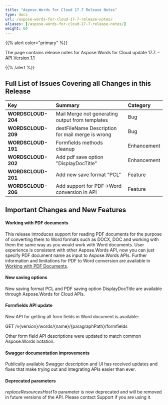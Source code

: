 ```yaml
---
title: "Aspose.Words for Cloud 17.7 Release Notes"
type: docs
url: /aspose-words-for-cloud-17-7-release-notes/
aliases: [/aspose-words-for-cloud-17-7-release-notes/]
weight: 60
---
```


{{% alert color="primary" %}} 

The page contains release notes for Aspose.Words for Cloud update 17.7. – [API Version 1.1](http://api.aspose.cloud/swagger/ui/index)

{{% /alert %}} 

## Full List of Issues Covering all Changes in this Release

|Key|Summary|Category|
| :- | :- | :- |
|**WORDSCLOUD-204**|Mail Merge not generating output from templates|Bug|
|**WORDSCLOUD-209**|destFileName Description for mail merge is wrong|Bug|
|**WORDSCLOUD-191**|Formfields methods cleanup|Enhancement|
|**WORDSCLOUD-202**|Add pdf save option "DisplayDocTitle"|Enhancement|
|**WORDSCLOUD-201**|Add new save format "PCL"|Feature|
|**WORDSCLOUD-206**|Add support for PDF->Word conversion in API|Feature|

## Important Changes and New Features

#### Working with PDF documents

This release introduces support for reading PDF documents for the purpose of converting them to Word formats such as DOCX, DOC and working with them the same way as you would work with Word documents. User experience is consistent with other Aspose.Words API, now you can just specify PDF document name as input to Aspose.Words APIs.
Further information and limitations for PDF to Word conversion are available in [Working with PDF Documents](https://docs.aspose.com/display/wordscloud/Working+with+PDF+Documents).

#### New saving options

New saving format PCL and PDF saving option DisplayDocTitle are available through Aspose.Words for Cloud APIs.

#### Formfields API update

New API for getting all form fields in Word document is available:

GET /v{version}/words/{name}/{paragraphPath}/formfields

Other form field API descriptions were updated to match common Aspose.Words notation.

#### Swagger documentation improvements

Publically available Swagger description and UI has received updates and fixes that make trying out and integrating APIs easier than ever.

#### Deprecated parameters

*replaceResourcesHostTo* parameter is now deprecated and will be removed in future versions of the API. Please contact Support if you are using it.






